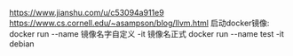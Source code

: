 https://www.jianshu.com/u/c53094a911e9
https://www.cs.cornell.edu/~asampson/blog/llvm.html
启动docker镜像:
docker run --name 镜像名字自定义 -it 镜像名正式
docker run --name test -it debian
